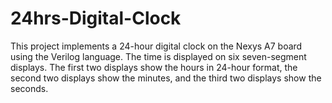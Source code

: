 # 24hrs-Digital-Clock
This project implements a 24-hour digital clock on the Nexys A7 board using the Verilog language. The time is displayed on six seven-segment displays. The first two displays show the hours in 24-hour format, the second two displays show the minutes, and the third two displays show the seconds.
